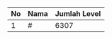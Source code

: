 | No | Nama            | Jumlah Level |
|----|-----------------|--------------|
| 1  | #    |    6307        |
